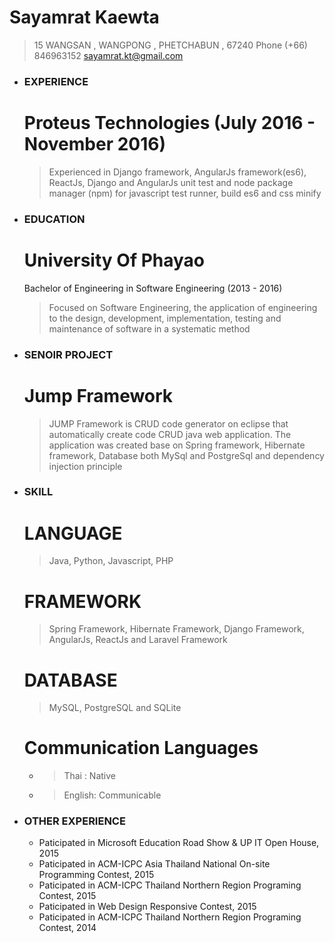 # Sayamrat Kaewta 
> 15  WANGSAN , WANGPONG , PHETCHABUN , 67240
> Phone (+66) 846963152
> sayamrat.kt@gmail.com

- ### EXPERIENCE
     # Proteus Technologies (July 2016 - November 2016)
     > Experienced in Django framework, AngularJs framework(es6),  ReactJs, Django and AngularJs unit test and node package manager (npm) for javascript test runner, build es6 and css minify

- ### EDUCATION 
    # University Of Phayao 
    Bachelor of Engineering in Software Engineering (2013 - 2016)
    > Focused on Software Engineering, the application of engineering to the design, development, implementation, testing and maintenance of software in a systematic method
    
- ### SENOIR PROJECT
    # Jump Framework
    > JUMP Framework is CRUD code generator on eclipse that automatically create code CRUD java web application. The application was created base on Spring framework, Hibernate framework, Database both MySql and PostgreSql and dependency injection principle
    
- ### SKILL
    # LANGUAGE
    > Java, Python, Javascript, PHP

    # FRAMEWORK
    > Spring Framework, Hibernate Framework, Django Framework, AngularJs, ReactJs and Laravel Framework
    
    # DATABASE
    > MySQL, PostgreSQL and SQLite

    # Communication Languages
     - > Thai : Native
     
     - > English: Communicable 

- ### OTHER EXPERIENCE
    - Paticipated in Microsoft Education Road Show & UP IT Open House, 2015
    - Paticipated in ACM-ICPC Asia Thailand National On-site Programming Contest, 2015
    - Paticipated in ACM-ICPC Thailand Northern Region Programing Contest, 2015
    - Paticipated in Web Design Responsive Contest, 2015
    - Paticipated in ACM-ICPC Thailand Northern Region Programing Contest, 2014
